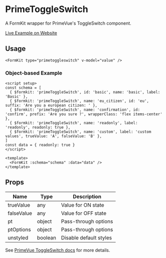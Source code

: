# PrimeToggleSwitch

A FormKit wrapper for PrimeVue's ToggleSwitch component.

[Live Example on Website](https://formkit-primevue.netlify.app/inputs/toggleswitch)

## Usage
```vue
<FormKit type="primetoggleswitch" v-model="value" />
```

### Object-based Example
```vue
<script setup>
const schema = [
  { $formkit: 'primeToggleSwitch', id: 'basic', name: 'basic', label: 'Basic' },
  { $formkit: 'primeToggleSwitch', name: 'eu_citizen', id: 'eu', suffix: 'Are you a european citizen: ' },
  { $formkit: 'primeToggleSwitch', name: 'confirmation', id: 'confirm', prefix: 'Are you sure ?', wrapperClass: 'flex items-center' },
  { $formkit: 'primeToggleSwitch', name: 'readonly', label: 'readonly', readonly: true },
  { $formkit: 'primeToggleSwitch', name: 'custom', label: 'custom values', trueValue: 'A', falseValue: 'B' },
]
const data = { readonly: true }
</script>

<template>
  <FormKit :schema="schema" :data="data" />
</template>
```

## Props
| Name         | Type      | Description |
|--------------|-----------|-------------|
| trueValue    | any       | Value for ON state |
| falseValue   | any       | Value for OFF state |
| pt           | object    | Pass-through options |
| ptOptions    | object    | Pass-through options |
| unstyled     | boolean   | Disable default styles |

See [PrimeVue ToggleSwitch docs](https://www.primefaces.org/primevue/toggleswitch/) for more details.
